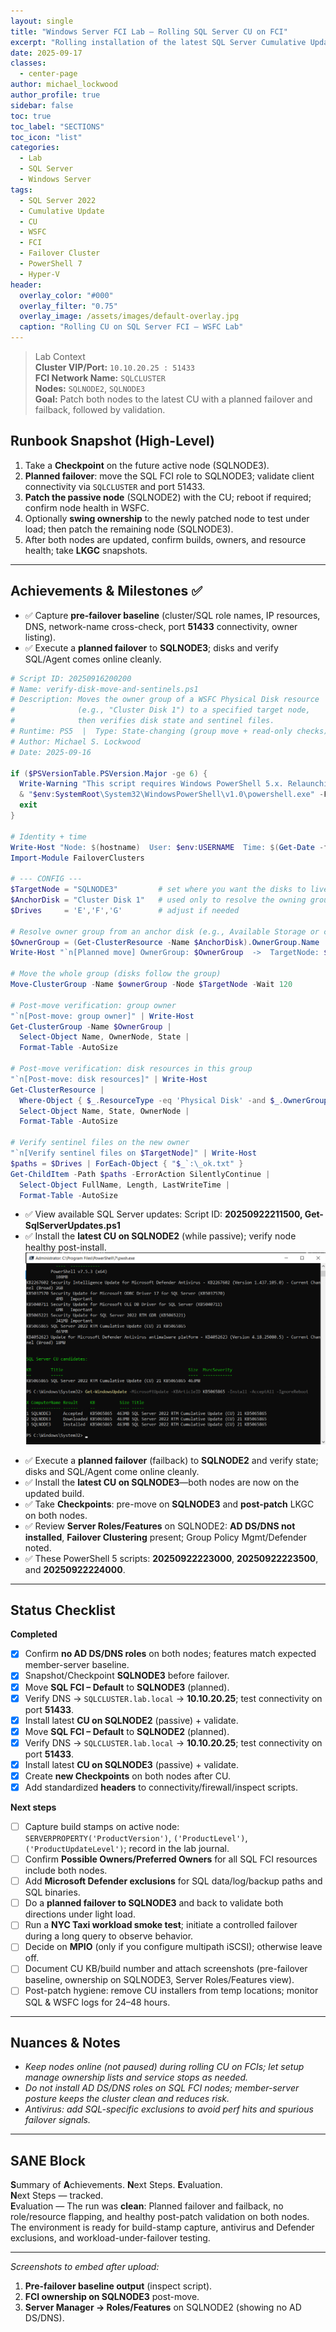 ```yaml
---
layout: single
title: "Windows Server FCI Lab – Rolling SQL Server CU on FCI"
excerpt: "Rolling installation of the latest SQL Server Cumulative Update across a two-node WSFC Failover Cluster Instance: planned failover to SQLNODE3, patching SQLNODE2 then SQLNODE3, validation of connectivity/ownership, and LKGC checkpoints."
date: 2025-09-17
classes:
  - center-page
author: michael_lockwood
author_profile: true
sidebar: false
toc: true
toc_label: "SECTIONS"
toc_icon: "list"
categories:
  - Lab
  - SQL Server
  - Windows Server
tags:
  - SQL Server 2022
  - Cumulative Update
  - CU
  - WSFC
  - FCI
  - Failover Cluster
  - PowerShell 7
  - Hyper-V
header:
  overlay_color: "#000"
  overlay_filter: "0.75"
  overlay_image: /assets/images/default-overlay.jpg
  caption: "Rolling CU on SQL Server FCI — WSFC Lab"
---
```


<a id="toc" class="visually-hidden"></a>

> Lab Context  
> **Cluster VIP/Port:** `10.10.20.25 : 51433`  
> **FCI Network Name:** `SQLCLUSTER`  
> **Nodes:** `SQLNODE2`, `SQLNODE3`  
> **Goal:** Patch both nodes to the latest CU with a planned failover and failback, followed by validation.

## Runbook Snapshot (High-Level)
1. Take a **Checkpoint** on the future active node (SQLNODE3).  
2. **Planned failover**: move the SQL FCI role to SQLNODE3; validate client connectivity via `SQLCLUSTER` and port 51433.  
3. **Patch the passive node** (SQLNODE2) with the CU; reboot if required; confirm node health in WSFC.  
4. Optionally **swing ownership** to the newly patched node to test under load; then patch the remaining node (SQLNODE3).  
5. After both nodes are updated, confirm builds, owners, and resource health; take **LKGC** snapshots.

---

## Achievements & Milestones ✅
- ✅ Capture **pre-failover baseline** (cluster/SQL role names, IP resources, DNS, network-name cross-check, port **51433** connectivity, owner listing).  
- ✅ Execute a **planned failover** to **SQLNODE3**; disks and verify SQL/Agent comes online cleanly.  

```powershell
# Script ID: 20250916200200
# Name: verify-disk-move-and-sentinels.ps1
# Description: Moves the owner group of a WSFC Physical Disk resource
#              (e.g., "Cluster Disk 1") to a specified target node,
#              then verifies disk state and sentinel files.
# Runtime: PS5  |  Type: State-changing (group move + read-only checks)
# Author: Michael S. Lockwood
# Date: 2025-09-16

if ($PSVersionTable.PSVersion.Major -ge 6) {
  Write-Warning "This script requires Windows PowerShell 5.x. Relaunching in PS5..."
  & "$env:SystemRoot\System32\WindowsPowerShell\v1.0\powershell.exe" -File $PSCommandPath
  exit
}

# Identity + time
Write-Host "Node: $(hostname)  User: $env:USERNAME  Time: $(Get-Date -f 'yyyy-MM-dd HH:mm:ss')"
Import-Module FailoverClusters

# --- CONFIG ---
$TargetNode = "SQLNODE3"         # set where you want the disks to live next
$AnchorDisk = "Cluster Disk 1"   # used only to resolve the owning group
$Drives     = 'E','F','G'        # adjust if needed

# Resolve owner group from an anchor disk (e.g., Available Storage or custom role)
$OwnerGroup = (Get-ClusterResource -Name $AnchorDisk).OwnerGroup.Name
Write-Host "`n[Planned move] OwnerGroup: $OwnerGroup  ->  TargetNode: $TargetNode"

# Move the whole group (disks follow the group)
Move-ClusterGroup -Name $ownerGroup -Node $TargetNode -Wait 120

# Post-move verification: group owner
"`n[Post-move: group owner]" | Write-Host
Get-ClusterGroup -Name $OwnerGroup |
  Select-Object Name, OwnerNode, State |
  Format-Table -AutoSize

# Post-move verification: disk resources in this group
"`n[Post-move: disk resources]" | Write-Host
Get-ClusterResource |
  Where-Object { $_.ResourceType -eq 'Physical Disk' -and $_.OwnerGroup -eq $OwnerGroup } |
  Select-Object Name, State, OwnerNode |
  Format-Table -AutoSize

# Verify sentinel files on the new owner
"`n[Verify sentinel files on $TargetNode]" | Write-Host
$paths = $Drives | ForEach-Object { "$_`:\_ok.txt" }
Get-ChildItem -Path $paths -ErrorAction SilentlyContinue |
  Select-Object FullName, Length, LastWriteTime |
  Format-Table -AutoSize
```

- ✅ View available SQL Server updates: Script ID: **20250922211500, Get-SqlServerUpdates.ps1**  
- ✅ Install the **latest CU on SQLNODE2** (while passive); verify node healthy post-install.  
![Install via PS7](/assets/images/SQLServer2022-KB5065865-PS7-Install.png)

<!-- <div class="composition">
  <img src="/assets/images/SQLServer2022-KB5065865-PS7-Install.png" alt="SQL Server 2022 CU21 install via PS7">
</div> -->

- ✅ Execute a **planned failover** (failback) to **SQLNODE2** and verify state; disks and SQL/Agent come online cleanly.
- ✅ Install the **latest CU on SQLNODE3**—both nodes are now on the updated build.
- ✅ Take **Checkpoints**: pre-move on **SQLNODE3** and **post-patch** LKGC on both nodes.
- ✅ Review **Server Roles/Features** on SQLNODE2: **AD DS/DNS not installed**, **Failover Clustering** present; Group Policy Mgmt/Defender noted.
- ✅ These PowerShell 5 scripts: **20250922223000**, **20250922223500**, and **20250922224000**.

---

## Status Checklist
**Completed**
- [x] Confirm **no AD DS/DNS roles** on both nodes; features match expected member-server baseline.  
- [x] Snapshot/Checkpoint **SQLNODE3** before failover.  
- [x] Move **SQL FCI – Default** to **SQLNODE3** (planned).  
- [x] Verify DNS → `SQLCLUSTER.lab.local` → **10.10.20.25**; test connectivity on port **51433**.  
- [x] Install latest **CU on SQLNODE2** (passive) + validate.  
- [x] Move **SQL FCI – Default** to **SQLNODE2** (planned).
- [x] Verify DNS → `SQLCLUSTER.lab.local` → **10.10.20.25**; test connectivity on port **51433**.  
- [x] Install latest **CU on SQLNODE3** (passive) + validate.  
- [x] Create **new Checkpoints** on both nodes after CU.  
- [x] Add standardized **headers** to connectivity/firewall/inspect scripts.

**Next steps**
- [ ] Capture build stamps on active node: `SERVERPROPERTY('ProductVersion')`, `('ProductLevel')`, `('ProductUpdateLevel')`; record in the lab journal.  
- [ ] Confirm **Possible Owners/Preferred Owners** for all SQL FCI resources include both nodes.  
- [ ] Add **Microsoft Defender exclusions** for SQL data/log/backup paths and SQL binaries.  
- [ ] Do a **planned failover to SQLNODE3** and back to validate both directions under light load.  
- [ ] Run a **NYC Taxi workload smoke test**; initiate a controlled failover during a long query to observe behavior.  
- [ ] Decide on **MPIO** (only if you configure multipath iSCSI); otherwise leave off.  
- [ ] Document CU KB/build number and attach screenshots (pre-failover baseline, ownership on SQLNODE3, Server Roles/Features view).  
- [ ] Post-patch hygiene: remove CU installers from temp locations; monitor SQL & WSFC logs for 24–48 hours.

---

## Nuances & Notes
- *Keep nodes online (not paused) during rolling CU on FCIs; let setup manage ownership lists and service stops as needed.*  
- *Do not install AD DS/DNS roles on SQL FCI nodes; member-server posture keeps the cluster clean and reduces risk.*  
- *Antivirus: add SQL-specific exclusions to avoid perf hits and spurious failover signals.*

---

## SANE Block
**S**ummary of **A**chievements. **N**ext Steps. **E**valuation.  
**N**ext Steps — tracked.  
**E**valuation — The run was **clean**: Planned failover and failback, no role/resource flapping, and healthy post-patch validation on both nodes. The environment is ready for build-stamp capture, antivirus and Defender exclusions, and workload-under-failover testing.

---

*Screenshots to embed after upload:*  
1) **Pre-failover baseline output** (inspect script).  
2) **FCI ownership on SQLNODE3** post-move.  
3) **Server Manager → Roles/Features** on SQLNODE2 (showing no AD DS/DNS).
